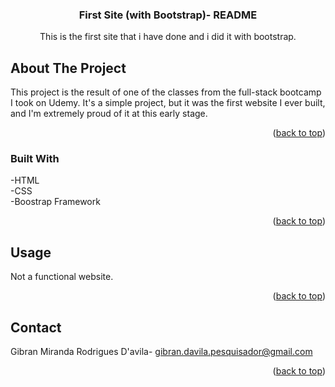 <!-- Improved compatibility of back to top link: See: https://github.com/othneildrew/Best-README-Template/pull/73 -->
<a id="readme-top"></a>


  <h3 align="center">First Site (with Bootstrap)- README</h3>

  <p align="center">
    This is the first site that i have done and i did it with bootstrap.
  </p>
</div>



<!-- ABOUT THE PROJECT -->
## About The Project

This project is the result of one of the classes from the full-stack bootcamp I took on Udemy. It's a simple project, but it was the first website I ever built, and I'm extremely proud of it at this early stage.

<p align="right">(<a href="#readme-top">back to top</a>)</p>



### Built With

-HTML <br>
-CSS <br>
-Boostrap Framework <br>

<p align="right">(<a href="#readme-top">back to top</a>)</p>



## Usage

Not a functional website. 

<p align="right">(<a href="#readme-top">back to top</a>)</p>



<!-- CONTACT -->
## Contact

Gibran Miranda Rodrigues D'avila- gibran.davila.pesquisador@gmail.com


<p align="right">(<a href="#readme-top">back to top</a>)</p>

